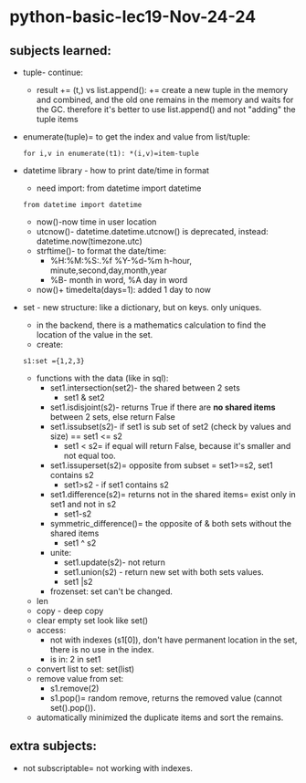 # python-basic-lec19-Nov-24-24

## subjects learned:

* tuple- continue:
    * result += (t,) vs list.append(): += create a new tuple in the memory and combined, and the old one remains in the
      memory and waits for the GC.
      therefore it's better to use list.append() and not "adding" the tuple items
* enumerate(tuple)= to get the index and value from list/tuple:

    ```
    for i,v in enumerate(t1): *(i,v)=item-tuple
    ```

* datetime library - how to print date/time in format
    * need import: from datetime import datetime
    ```
    from datetime import datetime
    ```
    * now()-now time in user location
    * utcnow()- datetime.datetime.utcnow() is deprecated, instead: datetime.now(timezone.utc)
    * strftime()- to format the date/time:
        * %H:%M:%S:.%f %Y-%d-%m h-hour, minute,second,day,month,year
        * %B- month in word, %A day in word
    * now()+ timedelta(days=1): added 1 day to now
* set - new structure: like a dictionary, but on keys. only uniques.
    * in the backend, there is a mathematics calculation to find the location of the value in the set.
    * create:
    ```
    s1:set ={1,2,3}
    ```
    * functions with the data (like in sql):
        * set1.intersection(set2)- the shared between 2 sets
            * set1 & set2
        * set1.isdisjoint(s2)- returns True if there are **no shared items** between 2 sets, else return False
        * set1.issubset(s2)- if set1 is sub set of set2 (check by values and size)  == set1 <= s2
            * set1 < s2= if equal will return False, because it's smaller and not equal too.
        * set1.issuperset(s2)= opposite from subset = set1>=s2, set1 contains s2
            * set1>s2 - if set1 contains s2
        * set1.difference(s2)= returns not in the shared items= exist only in set1 and not in s2
            * set1-s2
        * symmetric_difference()= the opposite of & both sets without the shared items
            * set1 ^ s2
        * unite:
            * set1.update(s2)- not return
            * set1.union(s2) - return new set with both sets values.
            * set1 |s2
        * frozenset: set can't be changed. 
    * len
    * copy - deep copy
    * clear empty set look like set()
    * access:
        * not with indexes (s1[0]), don't have permanent location in the set, there is no use in the index.
        * is in: 2 in set1
    * convert list to set: set(list)
    * remove value from set:
        * s1.remove(2)
        * s1.pop()= random remove, returns the removed value (cannot set().pop()).
    * automatically minimized the duplicate items and sort the remains.

## extra subjects:
* not subscriptable= not working with indexes.